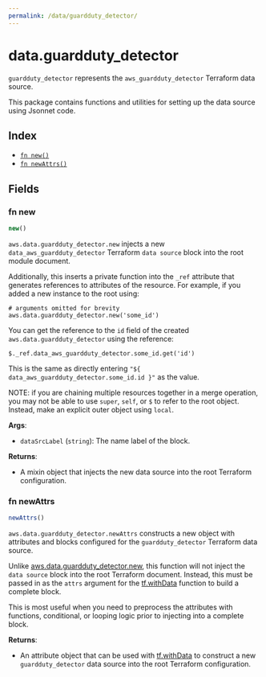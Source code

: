 ```yaml
---
permalink: /data/guardduty_detector/
---
```


# data.guardduty_detector

`guardduty_detector` represents the `aws_guardduty_detector` Terraform data source.



This package contains functions and utilities for setting up the data source using Jsonnet code.


## Index

* [`fn new()`](#fn-new)
* [`fn newAttrs()`](#fn-newattrs)

## Fields

### fn new

```ts
new()
```


`aws.data.guardduty_detector.new` injects a new `data_aws_guardduty_detector` Terraform `data source`
block into the root module document.

Additionally, this inserts a private function into the `_ref` attribute that generates references to attributes of the
resource. For example, if you added a new instance to the root using:

    # arguments omitted for brevity
    aws.data.guardduty_detector.new('some_id')

You can get the reference to the `id` field of the created `aws.data.guardduty_detector` using the reference:

    $._ref.data_aws_guardduty_detector.some_id.get('id')

This is the same as directly entering `"${ data_aws_guardduty_detector.some_id.id }"` as the value.

NOTE: if you are chaining multiple resources together in a merge operation, you may not be able to use `super`, `self`,
or `$` to refer to the root object. Instead, make an explicit outer object using `local`.

**Args**:
  - `dataSrcLabel` (`string`): The name label of the block.

**Returns**:
- A mixin object that injects the new data source into the root Terraform configuration.


### fn newAttrs

```ts
newAttrs()
```


`aws.data.guardduty_detector.newAttrs` constructs a new object with attributes and blocks configured for the `guardduty_detector`
Terraform data source.

Unlike [aws.data.guardduty_detector.new](#fn-new), this function will not inject the `data source`
block into the root Terraform document. Instead, this must be passed in as the `attrs` argument for the
[tf.withData](https://github.com/tf-libsonnet/core/tree/main/docs#fn-withdata) function to build a complete block.

This is most useful when you need to preprocess the attributes with functions, conditional, or looping logic prior to
injecting into a complete block.

**Returns**:
  - An attribute object that can be used with [tf.withData](https://github.com/tf-libsonnet/core/tree/main/docs#fn-withdata) to construct a new `guardduty_detector` data source into the root Terraform configuration.

